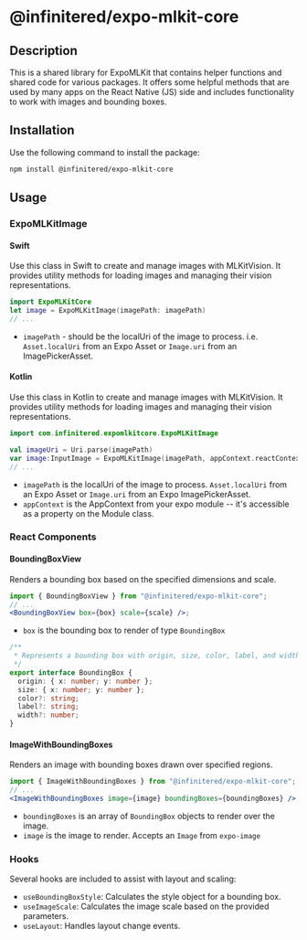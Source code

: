 # @infinitered/expo-mlkit-core

## Description

This is a shared library for ExpoMLKit that contains helper functions and shared code for various packages. It offers
some helpful methods that are used by many apps on the React Native (JS) side and includes functionality to work with
images and bounding boxes.

## Installation

Use the following command to install the package:

```bash
npm install @infinitered/expo-mlkit-core
```

## Usage

### ExpoMLKitImage

#### Swift

Use this class in Swift to create and manage images with MLKitVision. It provides utility methods for loading images and
managing their vision representations.

```swift
import ExpoMLKitCore
let image = ExpoMLKitImage(imagePath: imagePath)
// ...
```

* `imagePath` - should be the localUri of the image to process. i.e. `Asset.localUri` from an Expo Asset or `Image.uri`
  from
  an ImagePickerAsset.

#### Kotlin

Use this class in Kotlin to create and manage images with MLKitVision. It provides utility methods for loading images
and managing their vision representations.

```kotlin
import com.infinitered.expomlkitcore.ExpoMLKitImage

val imageUri = Uri.parse(imagePath)
var image:InputImage = ExpoMLKitImage(imagePath, appContext.reactContext!!).image
// ...
```

* `imagePath` is the localUri of the image to process.  `Asset.localUri` from an Expo Asset or `Image.uri` from an Expo
  ImagePickerAsset.
* `appContext` is the AppContext from your expo module -- it's accessible as a property on the Module class.

### React Components

#### BoundingBoxView

Renders a bounding box based on the specified dimensions and scale.

```jsx
import { BoundingBoxView } from "@infinitered/expo-mlkit-core";
// ...
<BoundingBoxView box={box} scale={scale} />;
```

* `box` is the bounding box to render of type `BoundingBox`

```ts
/**
 * Represents a bounding box with origin, size, color, label, and width properties.
 */
export interface BoundingBox {
  origin: { x: number; y: number };
  size: { x: number; y: number };
  color?: string;
  label?: string;
  width?: number;
}
```

#### ImageWithBoundingBoxes

Renders an image with bounding boxes drawn over specified regions.

```jsx
import { ImageWithBoundingBoxes } from "@infinitered/expo-mlkit-core";
// ...
<ImageWithBoundingBoxes image={image} boundingBoxes={boundingBoxes} />;
```

* `boundingBoxes` is an array of `BoundingBox` objects to render over the image.
* `image` is the image to render. Accepts an `Image` from `expo-image`

### Hooks

Several hooks are included to assist with layout and scaling:

- `useBoundingBoxStyle`: Calculates the style object for a bounding box.
- `useImageScale`: Calculates the image scale based on the provided parameters.
- `useLayout`: Handles layout change events.
